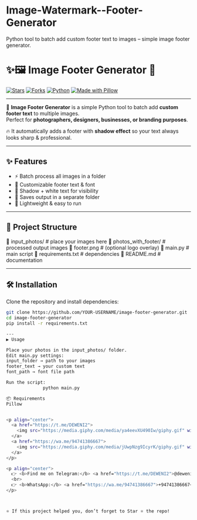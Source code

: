 # Image-Watermark--Footer-Generator
Python tool to batch add custom footer text to images – simple image footer generator.

# ✨🖼️ Image Footer Generator 🚀

[![Stars](https://img.shields.io/github/stars/YOUR-USERNAME/YOUR-REPO-NAME?style=for-the-badge&logo=github&color=yellow)](https://github.com/YOUR-USERNAME/YOUR-REPO-NAME/stargazers)
[![Forks](https://img.shields.io/github/forks/YOUR-USERNAME/YOUR-REPO-NAME?style=for-the-badge&logo=github&color=orange)](https://github.com/YOUR-USERNAME/YOUR-REPO-NAME/fork)
[![Python](https://img.shields.io/badge/Python-3.8+-blue?style=for-the-badge&logo=python)](https://www.python.org/)
[![Made with Pillow](https://img.shields.io/badge/Made%20with-Pillow-pink?style=for-the-badge&logo=python)](https://python-pillow.org/)

---

🎉 **Image Footer Generator** is a simple Python tool to batch add **custom footer text** to multiple images.  
Perfect for **photographers, designers, businesses, or branding purposes**.  

🔥 It automatically adds a footer with **shadow effect** so your text always looks sharp & professional.  

---

## ✨ Features
- ⚡ Batch process all images in a folder  
- 📝 Customizable footer text & font  
- 🌈 Shadow + white text for visibility  
- 💾 Saves output in a separate folder  
- 🎯 Lightweight & easy to run  

---

## 📂 Project Structure

📂 input_photos/ # place your images here
📂 photos_with_footer/ # processed output images
📄 footer.png # (optional logo overlay)
📄 main.py # main script
📄 requirements.txt # dependencies
📄 README.md # documentation


---

## 🛠️ Installation
Clone the repository and install dependencies:

```bash
git clone https://github.com/YOUR-USERNAME/image-footer-generator.git
cd image-footer-generator
pip install -r requirements.txt

---
▶️ Usage

Place your photos in the input_photos/ folder.
Edit main.py settings:
input_folder → path to your images
footer_text → your custom text
font_path → font file path

Run the script:
              python main.py

📦 Requirements
Pillow


<p align="center">
  <a href="https://t.me/DEWENI2">
    <img src="https://media.giphy.com/media/ya4eevXU490Iw/giphy.gif" width="60" alt="Telegram"/>  
  </a>
  <a href="https://wa.me/94741386667">
    <img src="https://media.giphy.com/media/jUwpNzg9IcyrK/giphy.gif" width="60" alt="WhatsApp"/>  
  </a>
</p>

<p align="center">
  👉 <b>Find me on Telegram:</b> <a href="https://t.me/DEWENI2">@deweni2</a>  
  <br>
  👉 <b>WhatsApp:</b> <a href="https://wa.me/94741386667">+94741386667</a>  
</p>



⭐ If this project helped you, don’t forget to Star ⭐ the repo!

